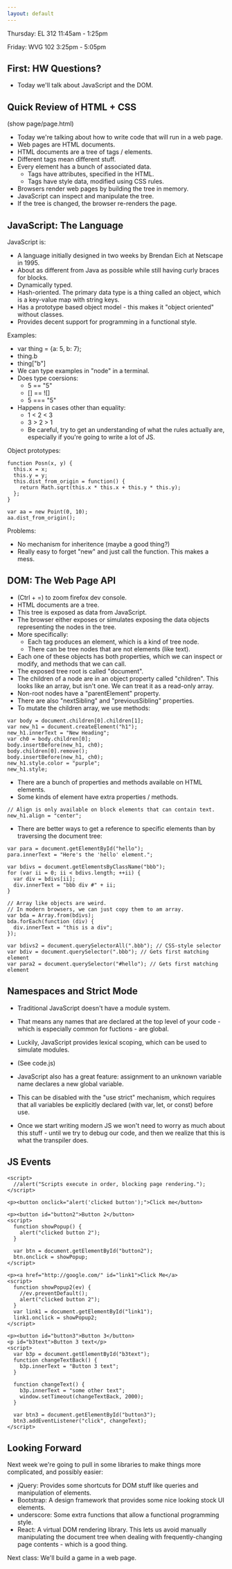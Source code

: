 ```yaml
---
layout: default
---
```


Thursday:  	EL 312 	11:45am - 1:25pm

Friday:     WVG 102	3:25pm - 5:05pm

## First: HW Questions?

 - Today we'll talk about JavaScript and the DOM.

## Quick Review of HTML + CSS

(show page/page.html)

 - Today we're talking about how to write code that will run in a web page.
 - Web pages are HTML documents.
 - HTML documents are a tree of tags / elements.
 - Different tags mean different stuff.
 - Every element has a bunch of associated data.
   - Tags have attributes, specified in the HTML.
   - Tags have style data, modified using CSS rules.
 - Browsers render web pages by building the tree in memory.
 - JavaScript can inspect and manipulate the tree.
 - If the tree is changed, the browser re-renders the page. 

## JavaScript: The Language

JavaScript is:

 - A language initially designed in two weeks by Brendan Eich at Netscape in 1995.
 - About as different from Java as possible while still having curly braces for blocks.
 - Dynamically typed.
 - Hash-oriented. The primary data type is a thing called an object, which is a key-value
   map with string keys.
 - Has a prototype based object model - this makes it "object oriented" without classes.
 - Provides decent support for programming in a functional style.

Examples:

 - var thing = {a: 5, b: 7};
 - thing.b
 - thing["b"]
 - We can type examples in "node" in a terminal.
 - Does type coersions:
   - 5 == "5"
   - [] == ![]
   - 5 === "5"
 - Happens in cases other than equality:
   - 1 < 2 < 3
   - 3 > 2 > 1
   - Be careful, try to get an understanding of what the rules actually are, especially
     if you're going to write a lot of JS.

Object prototypes:

```
function Posn(x, y) {
  this.x = x;
  this.y = y;
  this.dist_from_origin = function() {
    return Math.sqrt(this.x * this.x + this.y * this.y);
  };
}

var aa = new Point(0, 10);
aa.dist_from_origin();
```

Problems:

 - No mechanism for inheritence (maybe a good thing?)
 - Really easy to forget "new" and just call the function. This makes a mess.

## DOM: The Web Page API

 - (Ctrl + =) to zoom firefox dev console.
 - HTML documents are a tree.
 - This tree is exposed as data from JavaScript.
 - The browser either exposes or simulates exposing the data objects
   representing the nodes in the tree.
 - More specifically: 
   - Each tag produces an element, which is a kind of tree node.
   - There can be tree nodes that are not elements (like text).
 - Each one of these objects has both properties, which we can inspect
   or modify, and methods that we can call.
 - The exposed tree root is called "document".
 - The children of a node are in an object property called "children". 
   This looks like an array, but isn't one. We can treat it as a read-only array.
 - Non-root nodes have a "parentElement" property.
 - There are also "nextSibling" and "previousSibling" properties.
 - To mutate the children array, we use methods:
   
```
var body = document.children[0].children[1];
var new_h1 = document.createElement("h1");
new_h1.innerText = "New Heading";
var ch0 = body.children[0];
body.insertBefore(new_h1, ch0);
body.children[0].remove();
body.insertBefore(new_h1, ch0);
new_h1.style.color = "purple";
new_h1.style;
```

 - There are a bunch of properties and methods available on HTML elements.
 - Some kinds of element have extra properties / methods.

```
// Align is only available on block elements that can contain text.
new_h1.align = "center";
```

 - There are better ways to get a reference to specific elements than by
   traversing the document tree:

```
var para = document.getElementById("hello");
para.innerText = "Here's the 'hello' element.";

var bdivs = document.getElementsByClassName("bbb");
for (var ii = 0; ii < bdivs.length; ++ii) {
  var div = bdivs[ii];
  div.innerText = "bbb div #" + ii;
}

// Array like objects are weird.
// In modern browsers, we can just copy them to am array.
var bda = Array.from(bdivs);
bda.forEach(function (div) {
  div.innerText = "this is a div";
});

var bdivs2 = document.querySelectorAll(".bbb"); // CSS-style selector
var bdiv = document.querySelector(".bbb"); // Gets first matching element
var para2 = document.querySelector("#hello"); // Gets first matching element
```

## Namespaces and Strict Mode

 - Traditional JavaScript doesn't have a module system.
 - That means any names that are declared at the top level of your code - which is especially
   common for fuctions - are global.
 - Luckily, JavaScript provides lexical scoping, which can be used to simulate modules.
 - (See code.js)
 - JavaScript also has a great feature: assignment to an unknown variable name declares a
   new global variable. 
 - This can be disabled with the "use strict" mechanism, which requires that all variables
   be explicitly declared (with var, let, or const) before use.

 - Once we start writing modern JS we won't need to worry as much about this stuff - until 
   we try to debug our code, and then we realize that this is what the transpiler does.


## JS Events

```
<script>
  //alert("Scripts execute in order, blocking page rendering.");
</script>

<p><button onclick="alert('clicked button');">Click me</button>

<p><button id="button2">Button 2</button>
<script>
  function showPopup() {
    alert("clicked button 2");
  }
  
  var btn = document.getElementById("button2");
  btn.onclick = showPopup;
</script>

<p><a href="http://google.com/" id="link1">Click Me</a>
<script>
  function showPopup2(ev) {
    //ev.preventDefault();
    alert("clicked button 2");
  }
  var link1 = document.getElementById("link1");
  link1.onclick = showPopup2;
</script>

<p><button id="button3">Button 3</button>
<p id="b3text">Button 3 text</p>
<script>
  var b3p = document.getElementById("b3text");
  function changeTextBack() {
    b3p.innerText = "Button 3 text"; 
  }

  function changeText() {
    b3p.innerText = "some other text";
    window.setTimeout(changeTextBack, 2000);
  }

  var btn3 = document.getElementById("button3");
  btn3.addEventListener("click", changeText);
</script>
```

## Looking Forward

Next week we're going to pull in some libraries to make things more complicated,
and possibly easier:

 - jQuery: Provides some shortcuts for DOM stuff like queries and manipulation
   of elements.
 - Bootstrap: A design framework that provides some nice looking stock UI
   elements.
 - underscore: Some extra functions that allow a functional programming style.
 - React: A virtual DOM rendering library. This lets us avoid manually
   manipulating the document tree when dealing with frequently-changing page
   contents - which is a good thing.

Next class: We'll build a game in a web page.


